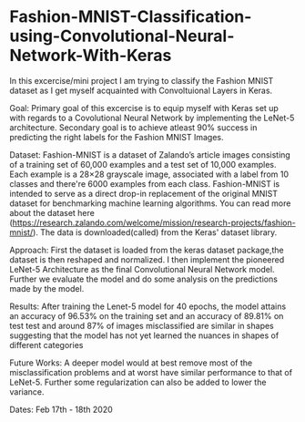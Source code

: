 # Fashion-MNIST-Classification-using-Convolutional-Neural-Network-With-Keras

In this excercise/mini project I am trying to classify the Fashion MNIST dataset as I get myself acquainted with Convoltuional Layers in Keras.

Goal: Primary goal of this excercise is to equip myself with Keras set up with regards to a Covolutional Neural Network by implementing the LeNet-5 architecture. Secondary goal is to achieve atleast 90% success in predicting the right labels for the Fashion MNIST Images.

Dataset: Fashion-MNIST is a dataset of Zalando’s article images consisting of a training set of 60,000 examples and a test set of 10,000 examples. Each example is a 28×28 grayscale image, associated with a label from 10 classes and there're 6000 examples from each class. Fashion-MNIST is intended to serve as a direct drop-in replacement of the original MNIST dataset for benchmarking machine learning algorithms. You can read more about the dataset here (https://research.zalando.com/welcome/mission/research-projects/fashion-mnist/). The data is downloaded(called) from the Keras' dataset library.

Approach: First the dataset is loaded from the keras dataset package,the dataset is then reshaped and normalized. I then implement the pioneered LeNet-5 Architecture as the final Convolutional Neural Network model. Further we evaluate the model and do some analysis on the predictions made by the model.

Results: After training the Lenet-5 model for 40 epochs, the model attains an accuracy of 96.53% on the training set and an accuracy of 89.81% on test test and around 87% of images misclassified are similar in shapes suggesting that the model has not yet learned the nuances in shapes of different categories

Future Works: A deeper model would at best remove most of the misclassification problems and at worst have similar performance to that of LeNet-5. Further some regularization can also be added to lower the variance.

Dates: Feb 17th - 18th 2020

